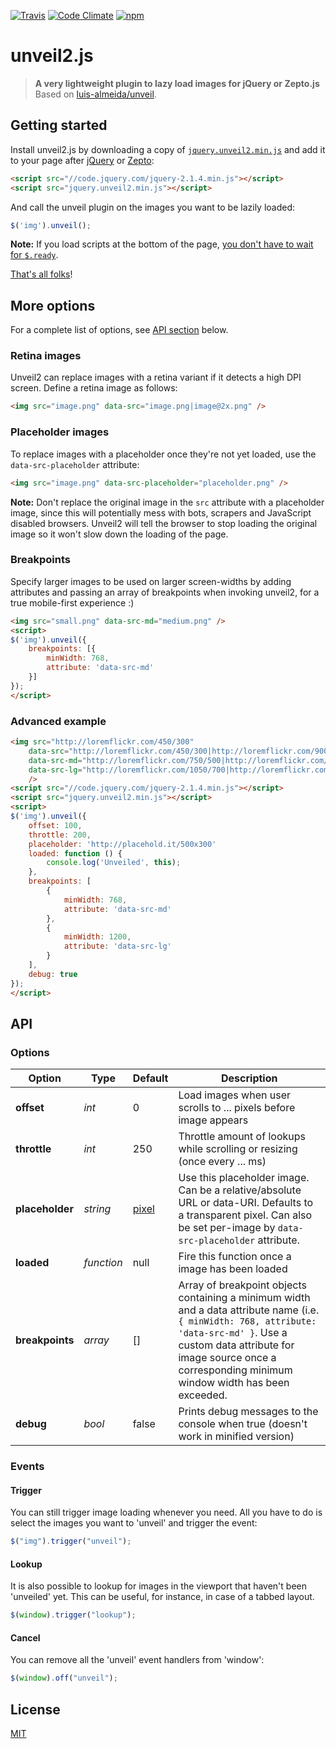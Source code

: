 [![Travis](https://img.shields.io/travis/nabble/unveil2.svg)](https://travis-ci.org/nabble/unveil2)
[![Code Climate](https://img.shields.io/codeclimate/github/nabble/unveil2.svg)](https://codeclimate.com/github/nabble/unveil2)
[![npm](https://img.shields.io/npm/v/unveil2.svg)](https://www.npmjs.com/package/unveil2)

# unveil2.js

> __A very lightweight plugin to lazy load images for jQuery or Zepto.js__  
> Based on [luis-almeida/unveil](https://github.com/luis-almeida/unveil).

## Getting started

Install unveil2.js by downloading a copy of [`jquery.unveil2.min.js`](https://raw.githubusercontent.com/nabble/unveil2/develop/dist/jquery.unveil2.min.js) and add it to your page after [jQuery](http://jquery.com) or [Zepto](http://zeptojs.com):

```html
<script src="//code.jquery.com/jquery-2.1.4.min.js"></script>
<script src="jquery.unveil2.min.js"></script>
```

And call the unveil plugin on the images you want to be lazily loaded:

```js
$('img').unveil();
```

__Note:__ If you load scripts at the bottom of the page, [you don't have to wait for `$.ready`](http://stackoverflow.com/a/9558601/938297).

[That's all folks](https://www.youtube.com/watch?v=gBzJGckMYO4)!

## More options

For a complete list of options, see [API section](#api) below.

### Retina images

Unveil2 can replace images with a retina variant if it detects a high DPI screen. Define a retina image as follows:

```html
<img src="image.png" data-src="image.png|image@2x.png" />
```

### Placeholder images

To replace images with a placeholder once they're not yet loaded, use the `data-src-placeholder` attribute:

```html
<img src="image.png" data-src-placeholder="placeholder.png" />
```

__Note:__ Don't replace the original image in the `src` attribute with a placeholder image, since this will potentially mess with bots, scrapers and JavaScript disabled browsers. Unveil2 will tell the browser to stop loading the original image so it won't slow down the loading of the page.

### Breakpoints

Specify larger images to be used on larger screen-widths by adding attributes and passing an array of breakpoints when invoking unveil2, for a true mobile-first experience :)

```html
<img src="small.png" data-src-md="medium.png" />
<script>
$('img').unveil({
    breakpoints: [{
        minWidth: 768,
        attribute: 'data-src-md'
    }]
});
</script>
```

### Advanced example

```html
<img src="http://loremflickr.com/450/300"
    data-src="http://loremflickr.com/450/300|http://loremflickr.com/900/600"
    data-src-md="http://loremflickr.com/750/500|http://loremflickr.com/1500/1000"
    data-src-lg="http://loremflickr.com/1050/700|http://loremflickr.com/2100/1400"
    />
<script src="//code.jquery.com/jquery-2.1.4.min.js"></script>
<script src="jquery.unveil2.min.js"></script>
<script>
$('img').unveil({
    offset: 100,
    throttle: 200,
    placeholder: 'http://placehold.it/500x300'
    loaded: function () {
        console.log('Unveiled', this);
    },
    breakpoints: [
        {
            minWidth: 768,
            attribute: 'data-src-md'
        },
        {
            minWidth: 1200,
            attribute: 'data-src-lg'
        }
    ],
    debug: true
});
</script>
```

## API

### Options

| Option          | Type       | Default | Description |
|-----------------|------------|---------|-------------|
| **offset**      | _int_      | 0       | Load images when user scrolls to ... pixels before image appears
| **throttle**    | _int_      | 250     | Throttle amount of lookups while scrolling or resizing (once every ... ms)
| **placeholder** | _string_   | [pixel](http://stackoverflow.com/a/13139830/938297) | Use this placeholder image. Can be a relative/absolute URL or data-URI. Defaults to a transparent pixel. Can also be set per-image by `data-src-placeholder` attribute.
| **loaded**      | _function_ | null    | Fire this function once a image has been loaded
| **breakpoints** | _array_    | []      | Array of breakpoint objects containing a minimum width and a data attribute name (i.e. `{ minWidth: 768, attribute: 'data-src-md' }`. Use a custom data attribute for image source once a corresponding minimum window width has been exceeded.
| **debug**       | _bool_     | false   | Prints debug messages to the console when true (doesn't work in minified version)

### Events

#### Trigger

You can still trigger image loading whenever you need. All you have to do is select the images you want to 'unveil' and trigger the event:

```js
$("img").trigger("unveil");
```

#### Lookup

It is also possible to lookup for images in the viewport that haven't been 'unveiled' yet. This can be useful, for instance, in case of a tabbed layout.

```js
$(window).trigger("lookup");
```

#### Cancel

You can remove all the 'unveil' event handlers from 'window':

```js
$(window).off("unveil");
```

## License

[MIT](http://opensource.org/licenses/MIT)